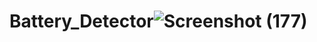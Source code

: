 # Battery_Detector![Screenshot (177)](https://github.com/Vinayak107/Battery_Detector/assets/121872910/885d9d42-b42d-4821-ab86-96011bcb1d4b)
